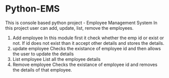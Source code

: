 # Python-EMS

This is console based python project - Employee Management System
In this project user can add, update, list, remove the employees.
1. Add employee
  In this module first it check whether the emp id or exist or not. If id does not exist than it accept other details and stores the details.
2. update employee
   Checks the existance of employee id and then allows the user to update the details
3. List employee
   List all the employee details
4. Remove employee
   Checks the existance of employee id and removes the details of that employee.

